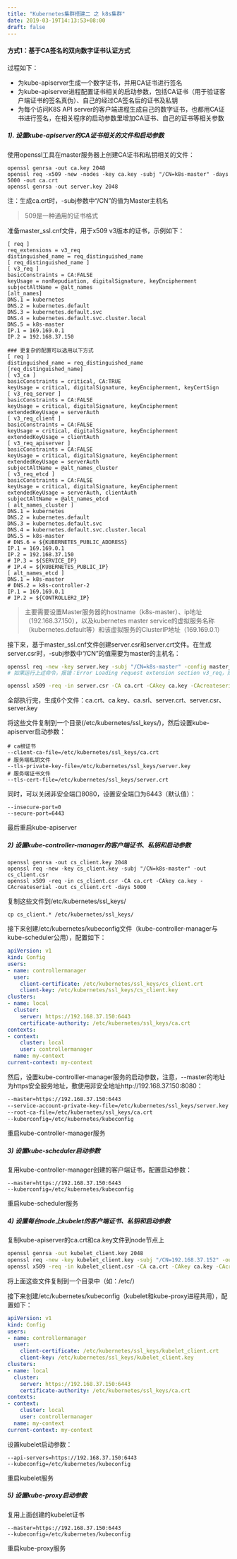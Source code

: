```yaml
---
title: "Kubernetes集群搭建二 之 k8s集群"
date: 2019-03-19T14:13:53+08:00
draft: false
---
```



#### 方式1：基于CA签名的双向数字证书认证方式
过程如下：
- 为kube-apiserver生成一个数字证书，并用CA证书进行签名
- 为kube-apiserver进程配置证书相关的启动参数，包括CA证书（用于验证客户端证书的签名真伪）、自己的经过CA签名后的证书及私钥
- 为每个访问K8S API server的客户端进程生成自己的数字证书，也都用CA证书进行签名，在相关程序的启动参数里增加CA证书、自己的证书等相关参数

##### 1). 设置kube-apiserver的CA证书相关的文件和启动参数
使用openssl工具在master服务器上创建CA证书和私钥相关的文件：
```
openssl genrsa -out ca.key 2048
openssl req -x509 -new -nodes -key ca.key -subj "/CN=k8s-master" -days 5000 -out ca.crt
openssl genrsa -out server.key 2048
```
注：生成ca.crt时，-subj参数中“/CN”的值为Master主机名

> 509是一种通用的证书格式

准备master_ssl.cnf文件，用于x509 v3版本的证书，示例如下：
```
[ req ]
req_extensions = v3_req
distinguished_name = req_distinguished_name
[ req_distinguished_name ]
[ v3_req ]
basicConstraints = CA:FALSE
keyUsage = nonRepudiation, digitalSignature, keyEncipherment
subjectAltName = @alt_names
[alt_names]
DNS.1 = kubernetes
DNS.2 = kubernetes.default
DNS.3 = kubernetes.default.svc
DNS.4 = kubernetes.default.svc.cluster.local
DNS.5 = k8s-master
IP.1 = 169.169.0.1
IP.2 = 192.168.37.150

### 更复杂的配置可以选用以下方式
[ req ]
distinguished_name = req_distinguished_name
[req_distinguished_name]
[ v3_ca ]
basicConstraints = critical, CA:TRUE
keyUsage = critical, digitalSignature, keyEncipherment, keyCertSign
[ v3_req_server ]
basicConstraints = CA:FALSE
keyUsage = critical, digitalSignature, keyEncipherment
extendedKeyUsage = serverAuth
[ v3_req_client ]
basicConstraints = CA:FALSE
keyUsage = critical, digitalSignature, keyEncipherment
extendedKeyUsage = clientAuth
[ v3_req_apiserver ]
basicConstraints = CA:FALSE
keyUsage = critical, digitalSignature, keyEncipherment
extendedKeyUsage = serverAuth
subjectAltName = @alt_names_cluster
[ v3_req_etcd ]
basicConstraints = CA:FALSE
keyUsage = critical, digitalSignature, keyEncipherment
extendedKeyUsage = serverAuth, clientAuth
subjectAltName = @alt_names_etcd
[ alt_names_cluster ]
DNS.1 = kubernetes
DNS.2 = kubernetes.default
DNS.3 = kubernetes.default.svc
DNS.4 = kubernetes.default.svc.cluster.local
DNS.5 = k8s-master
# DNS.6 = ${KUBERNETES_PUBLIC_ADDRESS}
IP.1 = 169.169.0.1
IP.2 = 192.168.37.150
# IP.3 = ${SERVICE_IP}
# IP.4 = ${KUBERNETES_PUBLIC_IP}
[ alt_names_etcd ]
DNS.1 = k8s-master
# DNS.2 = k8s-controller-2
IP.1 = 169.169.0.1
# IP.2 = ${CONTROLLER2_IP}
```
> 主要需要设置Master服务器的hostname（k8s-master）、ip地址（192.168.37.150），以及kubernetes master service的虚拟服务名称（kubernetes.default等）和该虚拟服务的ClusterIP地址（169.169.0.1）

接下来，基于master_ssl.cnf文件创建server.csr和server.crt文件。在生成server.csr时，-subj参数中“/CN”的值需要为master的主机名：
```sh
openssl req -new -key server.key -subj "/CN=k8s-master" -config master_ssl.cnf -out server.csr
# 如果运行上述命令，报错：Error Loading request extension section v3_req，则需要检查.cnf文件是否书写正确

openssl x509 -req -in server.csr -CA ca.crt -CAkey ca.key -CAcreateserial -days 5000 -extensions v3_req -extfile master_ssl.cnf -out server.crt
```
全部执行完，生成6个文件：ca.crt、ca.key、ca.srl、server.crt、server.csr、server.key


将这些文件复制到一个目录(/etc/kubernetes/ssl_keys/)，然后设置kube-apiserver启动参数：
```
# ca根证书
--client-ca-file=/etc/kubernetes/ssl_keys/ca.crt
# 服务端私钥文件
--tls-private-key-file=/etc/kubernetes/ssl_keys/server.key
# 服务端证书文件
--tls-cert-file=/etc/kubernetes/ssl_keys/server.crt
```
同时，可以关闭非安全端口8080，设置安全端口为6443（默认值）：
```
--insecure-port=0
--secure-port=6443
```
最后重启kube-apiserver

##### 2) 设置kube-controller-manager的客户端证书、私钥和启动参数
```
openssl genrsa -out cs_client.key 2048
openssl req -new -key cs_client.key -subj "/CN=k8s-master" -out cs_client.csr
openssl x509 -req -in cs_client.csr -CA ca.crt -CAkey ca.key -CAcreateserial -out cs_client.crt -days 5000

```
复制这些文件到/etc/kubernetes/ssl_keys/
```
cp cs_client.* /etc/kubernetes/ssl_keys/
```

接下来创建/etc/kubernetes/kubeconfig文件（kube-controller-manager与kube-scheduler公用），配置如下：
```yaml
apiVersion: v1
kind: Config
users:
- name: controllermanager
  user:
    client-certificate: /etc/kubernetes/ssl_keys/cs_client.crt
    client-key: /etc/kubernetes/ssl_keys/cs_client.key
clusters:
- name: local
  cluster:
    server: https://192.168.37.150:6443
    certificate-authority: /etc/kubernetes/ssl_keys/ca.crt
contexts:
- context:
    cluster: local
    user: controllermanager
  name: my-context
current-context: my-context
```
然后，设置kube-controlller-manager服务的启动参数，注意，--master的地址为https安全服务地址，敷使用非安全地址http://192.168.37.150:8080：
```sh
--master=https://192.168.37.150:6443
--service-account-private-key-file=/etc/kubernetes/ssl_keys/server.key
--root-ca-file=/etc/kubernetes/ssl_keys/ca.crt
--kuberconfig=/etc/kubernetes/kubeconfig

```
重启kube-controller-manager服务


##### 3) 设置kube-scheduler启动参数
复用kube-controller-manager创建的客户端证书，配置启动参数：
```
--master=https://192.168.37.150:6443
--kuberconfig=/etc/kubernetes/kubeconfig
```
重启kube-scheduler服务

##### 4) 设置每台node上kubelet的客户端证书、私钥和启动参数
复制kube-apiserver的ca.crt和ca.key文件到node节点上
```sh
openssl genrsa -out kubelet_client.key 2048
openssl req -new -key kubelet_client.key -subj "/CN=192.168.37.152" -out kubelet_client.csr
openssl x509 -req -in kubelet_client.csr -CA ca.crt -CAkey ca.key -CAcreateserial -out kubelet_client.crt -days 5000

```
将上面这些文件复制到一个目录中（如：/etc/）

接下来创建/etc/kubernetes/kubeconfig（kubelet和kube-proxy进程共用），配置如下：
```yaml
apiVersion: v1
kind: Config
users:
- name: controllermanager
  user:
    client-certificate: /etc/kubernetes/ssl_keys/kubelet_client.crt
    client-key: /etc/kubernetes/ssl_keys/kubelet_client.key
clusters:
- name: local
  cluster:
    server: https://192.168.37.150:6443
    certificate-authority: /etc/kubernetes/ssl_keys/ca.crt
contexts:
- context:
    cluster: local
    user: controllermanager
  name: my-context
current-context: my-context

```

设置kubelet启动参数：
```
--api-servers=https://192.168.37.150:6443
--kubeconfig=/etc/kubernetes/kubeconfig
```
重启kubelet服务

##### 5) 设置kube-proxy启动参数
复用上面创建的kubelet证书
```
--master=https://192.168.37.150:6443
--kubeconfig=/etc/kubernetes/kubeconfig
```
重启kube-proxy服务



